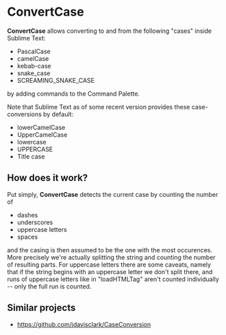 ConvertCase
===========
**ConvertCase** allows converting to and from the following "cases" inside
Sublime Text:

- PascalCase
- camelCase
- kebab-case
- snake_case
- SCREAMING_SNAKE_CASE

by adding commands to the Command Palette.


Note that Sublime Text as of some recent version provides these case-conversions
by default:

- lowerCamelCase
- UpperCamelCase
- lowercase
- UPPERCASE
- Title case

How does it work?
-----------------
Put simply, **ConvertCase** detects the current case by counting the number of

- dashes
- underscores
- uppercase letters
- spaces

and the casing is then assumed to be the one with the most occurences.
More precisely we're actually splitting the string and counting the number of
resulting parts.
For uppercase letters there are some caveats, namely that if the string begins
with an uppercase letter we don't split there, and runs of uppercase letters
like in "loadHTMLTag" aren't counted individually -- only the full run is
counted.


Similar projects
----------------
- https://github.com/jdavisclark/CaseConversion
